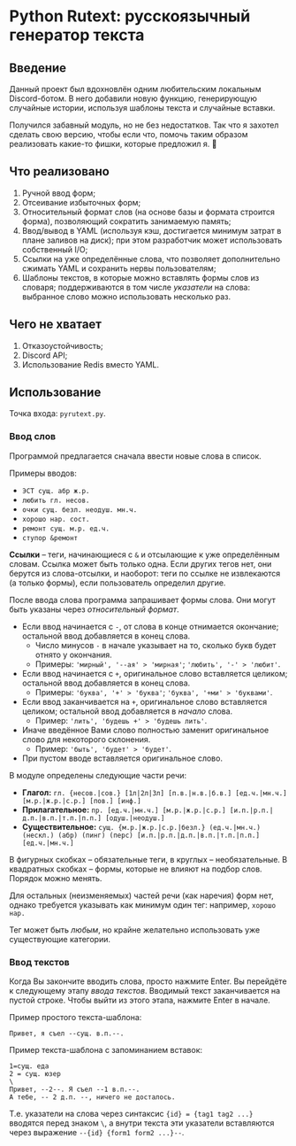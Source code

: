 # Python Rutext: русскоязычный генератор текста

## Введение

Данный проект был вдохновлён одним любительским локальным Discord-ботом. В него добавили новую функцию, генерирующую случайные истории, используя шаблоны текста и случайные вставки.

Получился забавный модуль, но не без недостатков. Так что я захотел сделать свою версию, чтобы если что, помочь таким образом реализовать какие-то фишки, которые предложил я. 🤔

## Что реализовано

1. Ручной ввод форм;
2. Отсеивание избыточных форм;
3. Относительный формат слов (на основе базы и формата строится форма), позволяющий сократить занимаемую память;
4. Ввод/вывод в YAML (используя кэш, достигается минимум затрат в плане заливов на диск); при этом разработчик может использовать собственный I/O;
5. Ссылки на уже определённые слова, что позволяет дополнительно сжимать YAML и сохранить нервы пользователям;
6. Шаблоны текстов, в которые можно вставлять формы слов из словаря; поддерживаются в том числе *указатели* на слова: выбранное слово можно использовать несколько раз.

## Чего не хватает

1. Отказоустойчивость;
2. Discord API;
3. Использование Redis вместо YAML.

## Использование

Точка входа: `pyrutext.py`.

### Ввод слов

Программой предлагается сначала ввести новые слова в список.

Примеры вводов:
- `ЭСТ сущ. абр ж.р.`
- `любить гл. несов.`
- `очки сущ. безл. неодуш. мн.ч.`
- `хорошо нар. сост.`
- `ремонт сущ. м.р. ед.ч.`
- `ступор &ремонт`

**Ссылки** – теги, начинающиеся с `&` и отсылающие к уже определённым словам. Ссылка может быть только одна. Если других тегов нет, они берутся из слова-отсылки, и наоборот: теги по ссылке не извлекаются (а только формы), если пользователь определил другие.

После ввода слова программа запрашивает формы слова. Они могут быть указаны через *относительный формат*.
* Если ввод начинается с `-`, от слова в конце отнимается окончание; остальной ввод добавляется в конец слова.
  * Число минусов `-` в начале указывает на то, сколько букв будет отнято у окончания.
  * Примеры: `'мирный', '--ая' > 'мирная'`; `'любить', '-' > 'любит'`.
* Если ввод начинается с `+`, оригинальное слово вставляется целиком; остальной ввод добавляется в конец слова.
  * Примеры: `'буква', '+' > 'буква'`; `'буква', '+ми' > 'буквами'`.
* Если ввод заканчивается на `+`, оригинальное слово вставляется целиком; остальной ввод добавляется в *начало* слова.
  * Пример: `'лить', 'будешь +' > 'будешь лить'`.
* Иначе введённое Вами слово полностью заменит оригинальное слово для некоторого склонения.
  * Пример: `'быть', 'будет' > 'будет'`.
* При пустом вводе вставляется оригинальное слово.

В модуле определены следующие части речи:
* **Глагол:** `гл. {несов.|сов.} [1л|2л|3л] [п.в.|н.в.|б.в.] [ед.ч.|мн.ч.] [м.р.|ж.р.|с.р.] [пов.] [инф.]`
* **Прилагательное:** `пр. [ед.ч.|мн.ч.] [м.р.|ж.р.|с.р.] [и.п.|р.п.|д.п.|в.п.|т.п.|п.п.] [одуш.|неодуш.]`
* **Существительное:** `сущ. {м.р.|ж.р.|с.р.|безл.} (ед.ч.|мн.ч.) (нескл.) (абр) (пинг) (перс) [и.п.|р.п.|д.п.|в.п.|т.п.|п.п.] [ед.ч.|мн.ч.]`

В фигурных скобках – обязательные теги, в круглых – необязательные. В квадратных скобках – формы, которые не влияют на подбор слов. Порядок можно менять.

Для остальных (неизменяемых) частей речи (как наречия) форм нет, однако требуется указывать как минимум один тег: например, `хорошо нар.`

Тег может быть *любым*, но крайне желательно использовать уже существующие категории.

### Ввод текстов

Когда Вы закончите вводить слова, просто нажмите Enter. Вы перейдёте к следующему этапу *ввода текстов*. Вводимый текст заканчивается на пустой строке. Чтобы выйти из этого этапа, нажмите Enter в начале.

Пример простого текста-шаблона:
```
Привет, я съел --сущ. в.п.--.
```

Пример текста-шаблона с запоминанием вставок:
```
1=сущ. еда
2 = сущ. юзер
\
Привет, --2--. Я съел --1 в.п.--.
А тебе, -- 2 д.п. --, ничего не досталось.
```
Т.е. указатели на слова через синтаксис `{id} = {tag1 tag2 ...}` вводятся перед знаком `\`, а внутри текста эти указатели вставляются через выражение `--{id} {form1 form2 ...}--`.